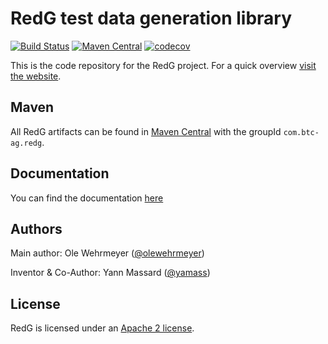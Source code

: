 # RedG test data generation library

[![Build Status](https://travis-ci.com/btc-ag/redg.svg?branch=develop)](https://travis-ci.com/btc-ag/redg)
[![Maven Central](https://maven-badges.herokuapp.com/maven-central/com.btc-ag.redg/redg/badge.svg)](https://search.maven.org/search?q=g:com.btc-ag.redg)
[![codecov](https://codecov.io/gh/btc-ag/redg/branch/develop/graph/badge.svg)](https://codecov.io/gh/btc-ag/redg)

This is the code repository for the RedG project. For a quick overview [visit the website](https://btc-ag.github.io/redg).

## Maven

All RedG artifacts can be found in [Maven Central](https://search.maven.org/#search%7Cga%7C1%7Cg%3A%22com.btc-ag.redg%22) with the groupId `com.btc-ag.redg`.

## Documentation

You can find the documentation [here](https://btc-ag.github.io/redg/documentation/)

## Authors

Main author: Ole Wehrmeyer ([@olewehrmeyer](https://github.com/olewehrmeyer))

Inventor & Co-Author: Yann Massard ([@yamass](https://github.com/yamass))

## License

RedG is licensed under an [Apache 2 license](https://www.apache.org/licenses/LICENSE-2.0).

